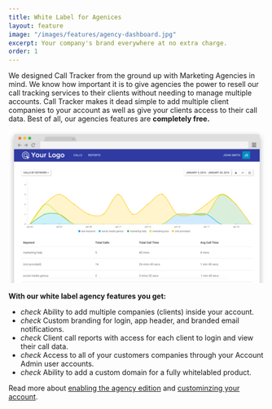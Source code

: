 ```yaml
---
title: White Label for Agenices
layout: feature
image: "/images/features/agency-dashboard.jpg"
excerpt: Your company's brand everywhere at no extra charge.
order: 1
---
```


We designed Call Tracker from the ground up with Marketing Agencies in mind. We know how important it is to give agencies the power to resell our call tracking services to their clients without needing to manage multiple accounts. Call Tracker makes it dead simple to add multiple client companies to your account as well as give your clients access to their call data. Best of all, our agencies features are <strong>completely free.</strong>

<img src="/images/app-mockups/agency-branding-client-reports.png" class="img-responsive" />

<strong>With our white label agency features you get:</strong>

<ul class="list-unstyled features-list">
	<li><i class="material-icons text-success">check</i> Ability to add multiple companies (clients) inside your account.</li>
	<li><i class="material-icons text-success">check</i> Custom branding for login, app header, and branded email notifications.</li>
	<li><i class="material-icons text-success">check</i> Client call reports with access for each client to login and view their call data.</li>
	<li><i class="material-icons text-success">check</i> Access to all of your customers companies through your Account Admin user accounts.</li>
	<li><i class="material-icons text-success">check</i> Ability to add a custom domain for a fully whitelabled product.</li>
</ul>

Read more about <a href="https://app.calltracker.io/help/article/enabling-the-agency-edition/">enabling the agency edition</a> and <a href="https://app.calltracker.io/help/article/customize-your-call-tracker-account/">custominzing your account</a>.